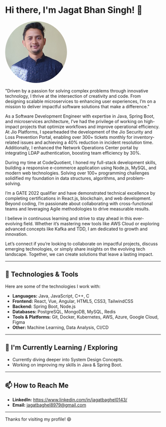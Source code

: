 # Hi there, I'm Jagat Bhan Singh! 👋

<img src="/jagat_pic_blue.jpg" alt="Profile Image" width="200" height="200" style="border-radius: 50%; object-fit: cover;">
</br>

"Driven by a passion for solving complex problems through innovative technology, I thrive at the intersection of creativity and code. From designing scalable microservices to enhancing user experiences, I’m on a mission to deliver impactful software solutions that make a difference."

As a Software Development Engineer with expertise in Java, Spring Boot, and microservices architecture, I’ve had the privilege of working on high-impact projects that optimize workflows and improve operational efficiency. At Jio Platforms, I spearheaded the development of the Jio Security and Loss Prevention Portal, enabling over 300+ tickets monthly for inventory-related issues and achieving a 40% reduction in incident resolution time. Additionally, I enhanced the Network Operations Center portal by integrating LDAP authentication, boosting team efficiency by 30%.

During my time at CodeQuotient, I honed my full-stack development skills, building a responsive e-commerce application using Node.js, MySQL, and modern web technologies. Solving over 100+ programming challenges solidified my foundation in data structures, algorithms, and problem-solving.

I’m a GATE 2022 qualifier and have demonstrated technical excellence by completing certifications in React.js, blockchain, and web development. Beyond coding, I’m passionate about collaborating with cross-functional teams and leveraging Agile methodologies to drive measurable results.

I believe in continuous learning and strive to stay ahead in this ever-evolving field. Whether it’s mastering new tools like AWS Cloud or exploring advanced concepts like Kafka and TDD, I am dedicated to growth and innovation.

Let’s connect if you’re looking to collaborate on impactful projects, discuss emerging technologies, or simply share insights on the evolving tech landscape. Together, we can create solutions that leave a lasting impact.

---

## 🔧 Technologies & Tools

Here are some of the technologies I work with:

* **Languages:** Java, JavaScript, C++, C
* **Frontend:** React, Vue, Angular, HTML5, CSS3, TailwindCSS
* **Backend:** Spring Boot, Node.js
* **Databases:** PostgreSQL, MongoDB, MySQL, Redis
* **Tools & Platforms:** Git, Docker, Kubernetes, AWS, Azure, Google Cloud, Figma
* **Other:** Machine Learning, Data Analysis, CI/CD

---

## 🌱 I'm Currently Learning / Exploring

* Currently diving deeper into System Design Concepts.
* Working on improving my skills in Java & Spring Boot.

---

## 📫 How to Reach Me

* **LinkedIn:** https://www.linkedin.com/in/jagatbaghel0143/
* **Email:** jagatbaghel8979@gmail.com

---

Thanks for visiting my profile! 😄
